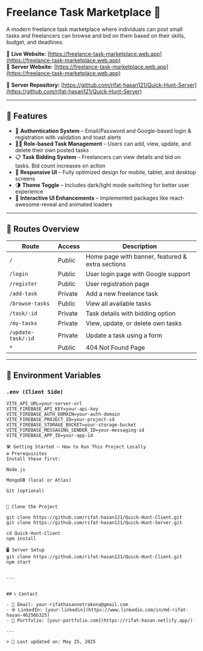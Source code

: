 # Freelance Task Marketplace 🚀

A modern freelance task marketplace where individuals can post small tasks and freelancers can browse and bid on them based on their skills, budget, and deadlines.

🔗 **Live Website:** [https://freelance-task-marketplace.web.app](https://freelance-task-marketplace.web.app)  
🔗 **Server Website:** [https://freelance-task-marketplace.web.app](https://freelance-task-marketplace.web.app)

🔧 **Server Repository:** [https://github.com/rifat-hasan121/Quick-Hunt-Server](https://github.com/rifat-hasan121/Quick-Hunt-Server)

---

## 🌟 Features

- 🔐 **Authentication System** – Email/Password and Google-based login & registration with validation and toast alerts  
- 🧑‍💼 **Role-based Task Management** – Users can add, view, update, and delete their own posted tasks  
- 📋 **Task Bidding System** – Freelancers can view details and bid on tasks. Bid count increases on action  
- 📱 **Responsive UI** – Fully optimized design for mobile, tablet, and desktop screens  
- 🌗 **Theme Toggle** – Includes dark/light mode switching for better user experience  
- 🎉 **Interactive UI Enhancements** – Implemented packages like react-awesome-reveal and animated loaders  

---

## 🧭 Routes Overview

| Route            | Access   | Description                               |
|------------------|----------|-------------------------------------------|
| `/`              | Public   | Home page with banner, featured & extra sections |
| `/login`         | Public   | User login page with Google support       |
| `/register`      | Public   | User registration page                    |
| `/add-task`      | Private  | Add a new freelance task                  |
| `/browse-tasks`  | Public   | View all available tasks                  |
| `/task/:id`      | Private  | Task details with bidding option          |
| `/my-tasks`      | Private  | View, update, or delete own tasks         |
| `/update-task/:id` | Private | Update a task using a form               |
| `*`              | Public   | 404 Not Found Page                        |

---

## 🔐 Environment Variables

### `.env (Client Side)`

```env
VITE_API_URL=your-server-url
VITE_FIREBASE_API_KEY=your-api-key
VITE_FIREBASE_AUTH_DOMAIN=your-auth-domain
VITE_FIREBASE_PROJECT_ID=your-project-id
VITE_FIREBASE_STORAGE_BUCKET=your-storage-bucket
VITE_FIREBASE_MESSAGING_SENDER_ID=your-messaging-id
VITE_FIREBASE_APP_ID=your-app-id

🛠️ Getting Started – How to Run This Project Locally
⚙️ Prerequisites
Install these first:

Node.js

MongoDB (local or Atlas)

Git (optional)


🚀 Clone the Project

git clone https://github.com/rifat-hasan121/Quick-Hunt-Client.git
git clone https://github.com/rifat-hasan121/Quick-Hunt-Server.git

cd Quick-Hunt-Client
npm install

🖥️ Server Setup
git clone https://github.com/rifat-hasan121/Quick-Hunt-Client.git
npm start


---


## 📞 Contact

- 📧 Email: your-rifathasannetrakona@gmail.com
- 🌐 LinkedIn: [your-linkedin](https://www.linkedin.com/in/md-rifat-hasan-46256b325)
- 💼 Portfolio: [your-portfolio.com](https://rifat-hasan.netlify.app/)

---

> 🔄 Last updated on: May 25, 2025




